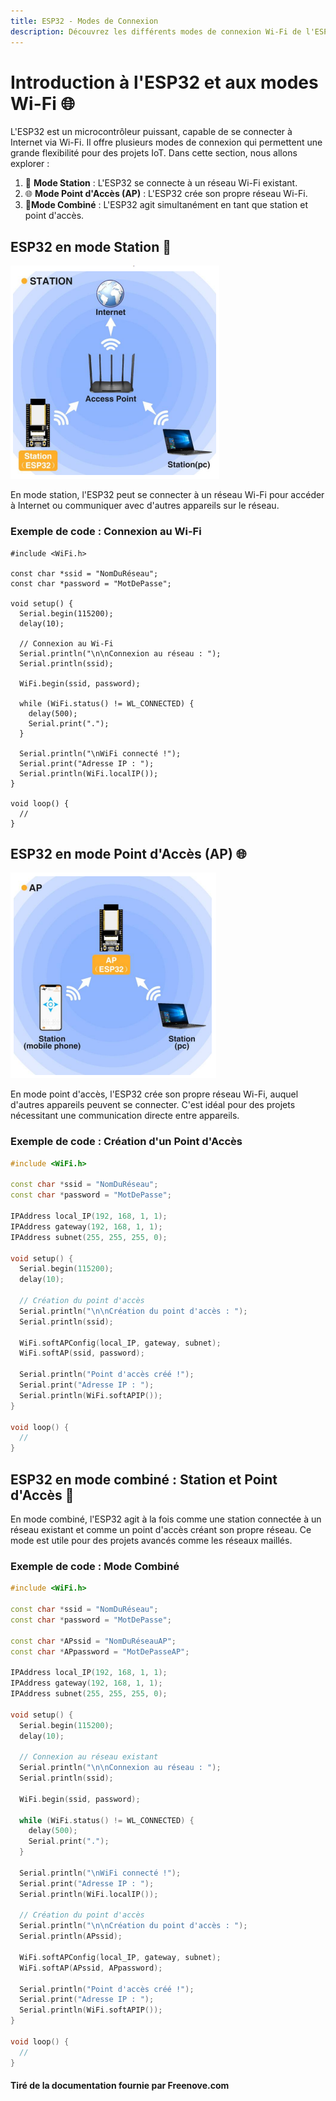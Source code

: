 ```yaml
---
title: ESP32 - Modes de Connexion
description: Découvrez les différents modes de connexion Wi-Fi de l'ESP32 et apprenez à les configurer.
---
```


# Introduction à l'ESP32 et aux modes Wi-Fi 🌐

L'ESP32 est un microcontrôleur puissant, capable de se connecter à Internet via Wi-Fi. Il offre plusieurs modes de connexion qui permettent une grande flexibilité pour des projets IoT. Dans cette section, nous allons explorer :

1. 📡 **Mode Station** : L'ESP32 se connecte à un réseau Wi-Fi existant. 
2. 🌐 **Mode Point d'Accès (AP)** : L'ESP32 crée son propre réseau Wi-Fi.
3. 🔄**Mode Combiné** : L'ESP32 agit simultanément en tant que station et point d'accès.


## ESP32 en mode Station 📡

![ESP32 en mode station](img/station.png)

En mode station, l'ESP32 peut se connecter à un réseau Wi-Fi pour accéder à Internet ou communiquer avec d'autres appareils sur le réseau.

### Exemple de code : Connexion au Wi-Fi

```cpp{14,16}
#include <WiFi.h>

const char *ssid = "NomDuRéseau";
const char *password = "MotDePasse";

void setup() {
  Serial.begin(115200);
  delay(10);

  // Connexion au Wi-Fi
  Serial.println("\n\nConnexion au réseau : ");
  Serial.println(ssid);

  WiFi.begin(ssid, password);

  while (WiFi.status() != WL_CONNECTED) {
    delay(500);
    Serial.print(".");
  }

  Serial.println("\nWiFi connecté !");
  Serial.print("Adresse IP : ");
  Serial.println(WiFi.localIP());
}

void loop() {
  // 
}
```

## ESP32 en mode Point d'Accès (AP) 🌐

![ESP32 en mode Access Point](img/Ap.png)

En mode point d'accès, l'ESP32 crée son propre réseau Wi-Fi, auquel d'autres appareils peuvent se connecter. C'est idéal pour des projets nécessitant une communication directe entre appareils.

### Exemple de code : Création d'un Point d'Accès

```cpp {18,19}
#include <WiFi.h>

const char *ssid = "NomDuRéseau";
const char *password = "MotDePasse";

IPAddress local_IP(192, 168, 1, 1);
IPAddress gateway(192, 168, 1, 1);
IPAddress subnet(255, 255, 255, 0);

void setup() {
  Serial.begin(115200);
  delay(10);

  // Création du point d'accès
  Serial.println("\n\nCréation du point d'accès : ");
  Serial.println(ssid);

  WiFi.softAPConfig(local_IP, gateway, subnet);
  WiFi.softAP(ssid, password);

  Serial.println("Point d'accès créé !");
  Serial.print("Adresse IP : ");
  Serial.println(WiFi.softAPIP());
}

void loop() {
  // 
}
```


## ESP32 en mode combiné : Station et Point d'Accès 🔄

En mode combiné, l'ESP32 agit à la fois comme une station connectée à un réseau existant et comme un point d'accès créant son propre réseau. Ce mode est utile pour des projets avancés comme les réseaux maillés.

### Exemple de code : Mode Combiné

```cpp
#include <WiFi.h>

const char *ssid = "NomDuRéseau";
const char *password = "MotDePasse";

const char *APssid = "NomDuRéseauAP";
const char *APpassword = "MotDePasseAP";

IPAddress local_IP(192, 168, 1, 1);
IPAddress gateway(192, 168, 1, 1);
IPAddress subnet(255, 255, 255, 0);

void setup() {
  Serial.begin(115200);
  delay(10);

  // Connexion au réseau existant
  Serial.println("\n\nConnexion au réseau : ");
  Serial.println(ssid);

  WiFi.begin(ssid, password);

  while (WiFi.status() != WL_CONNECTED) {
    delay(500);
    Serial.print(".");
  }

  Serial.println("\nWiFi connecté !");
  Serial.print("Adresse IP : ");
  Serial.println(WiFi.localIP());

  // Création du point d'accès
  Serial.println("\n\nCréation du point d'accès : ");
  Serial.println(APssid);

  WiFi.softAPConfig(local_IP, gateway, subnet);
  WiFi.softAP(APssid, APpassword);

  Serial.println("Point d'accès créé !");
  Serial.print("Adresse IP : ");
  Serial.println(WiFi.softAPIP());
}

void loop() {
  // 
}
```


#### Tiré de la documentation fournie par Freenove.com